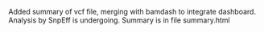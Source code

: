 Added summary of vcf file, merging with bamdash to integrate dashboard.
Analysis by SnpEff is undergoing.
Summary is in file summary.html

